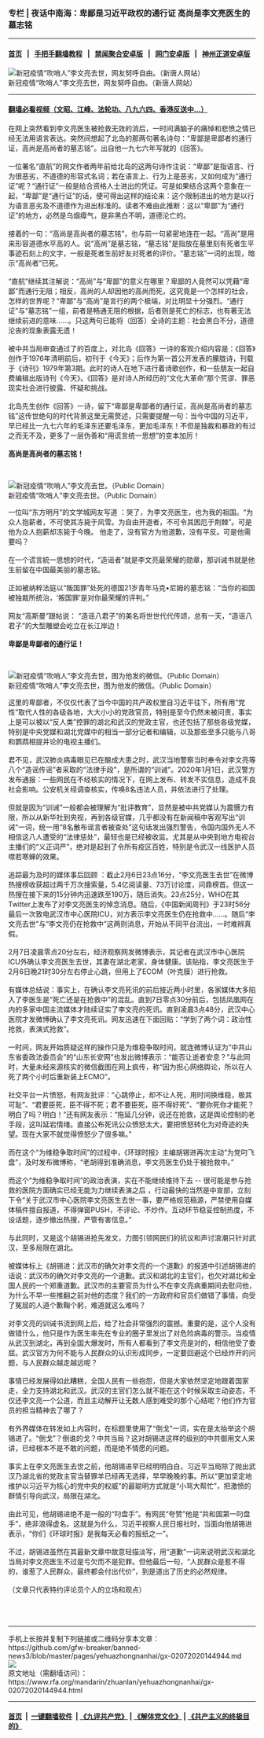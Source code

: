 ### 专栏 | 夜话中南海：卑鄙是习近平政权的通行证     高尚是李文亮医生的墓志铭
------------------------

#### [首页](https://github.com/gfw-breaker/banned-news3/blob/master/README.md) &nbsp;&nbsp;|&nbsp;&nbsp; [手把手翻墙教程](https://github.com/gfw-breaker/guides/wiki) &nbsp;&nbsp;|&nbsp;&nbsp; [禁闻聚合安卓版](https://github.com/gfw-breaker/bn-android) &nbsp;&nbsp;|&nbsp;&nbsp; [网门安卓版](https://github.com/oGate2/oGate) &nbsp;&nbsp;|&nbsp;&nbsp; [神州正道安卓版](https://github.com/SzzdOgate/update) 



<div id="headerimg">
 <img alt="新冠疫情“吹哨人”李文亮去世，网友努呼自由。（新唐人网站）" src="https://www.rfa.org/mandarin/zhuanlan/yehuazhongnanhai/gx-02072020144944.html/RpvI8Z1l-1-800x450.jpg/@@images/37c3d26e-cd95-43e6-914c-c672879bf01d.jpeg" title="新冠疫情“吹哨人”李文亮去世，网友努呼自由。（新唐人网站）"/>
 <div id="headerimgcontents">
  <div id="headerimgcaption">
   <span>
    新冠疫情“吹哨人”李文亮去世，网友努呼自由。（新唐人网站）
   </span>
   <!-- zoomattribute -->
  </div>
  <!-- headerimgcaption -->
 </div>
 <!-- headerimagecontents -->
</div>

<hr/>


#### [翻墙必看视频（文昭、江峰、法轮功、八九六四、香港反送中...）](http://167.172.214.107/home.html)

<div id="storytext">
 <div>
  <div class="slot_header">
  </div>
 </div>
 <p>
  在网上突然看到李文亮医生被抢救无效的消后，一时间满脑子的痛悼和悲愤之情已经无法用语言表达。突然间想起了北岛的那两句著名诗句：“卑鄙是卑鄙者的通行证，高尚是高尚者的墓志铭”。出自他一九七六年写就的《回答》。
  <br/>
  <br/>
  一位署名“直航”的网文作者两年前给北岛的这两句诗作注说：“卑鄙”是指语言、行为很恶劣，不道德的形容式名词；若在语言上、行为上是恶劣，又如何成为“通行证”呢？“通行证”一般是给合资格人士进出的凭证。可是如果结合这两个意象在一起，“卑鄙”是“通行证”的话，便可得出这样的结论来：这个限制进出的地方是以行为语言恶劣及不道德作为进出标准的。读者不难由此推断：这以“卑鄙”为“通行证”的地方，必然是乌烟瘴气，是非黑白不明，道德沦亡的。
  <br/>
  <br/>
  接着的一句：“高尚是高尚者的墓志铭”，也与前一句紧密地连在一起。“高尚”是用来形容道德水平高的人。说“高尚”是墓志铭，“墓志铭”是指放在墓里刻有死者生平事迹石刻上的文字，一般是死者生前好友对死者的评价。“墓志铭”一词的出现，暗示“高尚者”已死。
  <br/>
  <br/>
  “直航”继续其注解说：“高尚”与“卑鄙”的意义在哪里？卑鄙的人竟然可以凭藉“卑鄙”而通行无阻；相反，高尚的人却因他的高尚而死，这究竟是一个怎样的社会，怎样的世界呢？“卑鄙”与“高尚”是言行的两个极端，对比明显十分强烈。“通行证”与“墓志铭”一组，前者是畅通无阻的根据，后者则是死亡的标志，也有著无法继续前进的意味……。只这两句已能将（回答）全诗的主题：社会黑白不分，道德沦丧的现象表露无遗！
  <br/>
  <br/>
  被中共当局审查通过了的百度上，对北岛《回答》一诗的客观介绍内容是：《回答》创作于1976年清明前后，初刊于《今天》；后作为第一首公开发表的朦胧诗，刊载于《诗刊》1979年第3期。此时的诗人在地下进行着诗歌创作，和一些朋友一起自费编辑出版诗刊《今天》。《回答》是对诗人所经历的“文化大革命”那个荒谬、罪恶现实社会进行披露、怀疑和挑战。
  <br/>
  <br/>
  北岛先生创作《回答》一诗，留下“卑鄙是卑鄙者的通行证，高尚是高尚者的墓志铭”这传世绝句的时代背景这里无需赘述，只需要提醒一句：当今中国的习近平，早已经比一九七六年的毛泽东还要毛泽东，更加毛泽东！不但是独裁和暴政的有过之而无不及，更多了一层伪善和“用谎言统一思想”的变本加厉！
  <br/>
  <b>
   <br/>
   高尚是高尚者的墓志铭！
  </b>
 </p>
 <p>
  <b>
  </b>
  <br/>
  <div class="image-inline captioned" style="width:819px;">
   <div style="width:819px;">
    <img alt="新冠疫情“吹哨人”李文亮去世。（Public Domain）" src="https://www.rfa.org/mandarin/zhuanlan/yehuazhongnanhai/gx-02072020144944.html/00virus-reconstruct-1-jumbo.jpg" title="新冠疫情“吹哨人”李文亮去世。（Public Domain）"/>
   </div>
   <div class="image-caption">
    <span style="width:819px;">
     新冠疫情“吹哨人”李文亮去世。（Public Domain）
    </span>
    <span class="copyright">
    </span>
   </div>
  </div>
 </p>
 <p>
  一位叫“东方明月”的文学城网友写道 ：哭了，为李文亮医生，也为我的祖国。“为众人抱薪者，不可使其冻毙于风雪。为自由开道者，不可令其困厄于荆棘”。可是他为众人抱薪却冻毙于今晚。 他走了，没有官方为他道歉，没有平反。可是他需要吗？
  <br/>
  <br/>
  在一个谎言統一思想的时代，“造谣者”就是李文亮最荣耀的勋章，那训诫书就是他生前留在中国最美丽的墓志铭。
  <br/>
  <br/>
  正如被纳粹法庭以“叛国罪”处死的德国21岁青年马克•尼姆的墓志铭：“当你的祖国被独裁所统治，‘叛国罪’是对你最荣耀的评判。”
  <br/>
  <br/>
  网友“高斯曼”跟帖说： “造谣八君子”的美名将世世代代传颂，总有一天，“造谣八君子”的大型雕塑会屹立在长江岸边！
  <br/>
  <br/>
  <b>
   卑鄙是卑鄙者的通行证！
  </b>
 </p>
 <p>
  <b>
  </b>
  <br/>
  <div class="image-inline captioned" style="width:622px;">
   <div style="width:622px;">
    <img alt="新冠疫情“吹哨人”李文亮去世，图为他发的微信。（Public Domain）" src="https://www.rfa.org/mandarin/zhuanlan/yehuazhongnanhai/gx-02072020144944.html/42d4-intiarp5616598.jpg" title="新冠疫情“吹哨人”李文亮去世，图为他发的微信。（Public Domain）"/>
   </div>
   <div class="image-caption">
    <span style="width:622px;">
     新冠疫情“吹哨人”李文亮去世，图为他发的微信。（Public Domain）
    </span>
    <span class="copyright">
    </span>
   </div>
  </div>
 </p>
 <p>
  这里的卑鄙者，不仅仅代表了当今中国的共产政权里自习近平往下，所有用“党性”取代人性的各级各地，大大小小的党政官员，特别是至今仍然未被问责，事实上是可以被以“反人类”控罪的湖北和武汉的党政主官，也还包括了那些各级党媒，特别是中央党媒和湖北党媒中的相当一部分记者和编辑，以及那些至多只能与八哥和鹦鹉相提并论的电视主播们。
  <br/>
  <br/>
  君不见，武汉肺炎病毒眼见已在酿成大患之时，武汉当地警察当时奉令对李文亮等八个“造谣传谣”者采取的“法律手段”，是所谓的“训诫”。2020年1月1日，武汉警方发布通报：一些网民在不经核实的情况下，在网上发布、转发不实信息，造成不良社会影响。公安机关经调查核实，传唤8名违法人员，并依法进行了处理。
  <br/>
  <br/>
  但就是因为“训诫”一般都会被理解为“批评教育”，显然是被中共党媒认为震慑力有限，所以从新华社到央视，再到各级官媒，几乎都没有在新闻稿中客观写出“训诫“一词，统一用“8名散布谣言者被查处”这句话发出强烈警告，令国内国外无人不相信这八人遭受的“法律惩处”，最轻也是已经被收监。尤其是从中央到地方电视台主播们的“义正词严”，绝对是起到了令所有疫区百姓，特别是令武汉一线医护人员噤若寒蝉的效果。
  <br/>
  <br/>
  追踪最为及时的媒体事后回顾 ：截止2月6日23点16分，“李文亮医生去世”在微博热搜榜收获超过两千万次搜索量，5.4亿阅读量、73万讨论度，问鼎榜首。但这一热搜在接下来的15分钟内迅速跌至190万，随后消失。23点25分，WHO在其Twitter上发布了对李文亮医生的悼念消息。随后，《中国新闻周刊》于23时56分最后一次致电武汉市中心医院ICU，对方表示李文亮医生仍在抢救中……。随后“李文亮去世”与“李文亮仍在抢救中”这两则消息，开始从不同平台流出，一时难辨真假。
  <br/>
  <br/>
  2月7日凌晨零点20分左右，经济观察网发微博表示，其记者在武汉市中心医院ICU外确认李文亮医生去世，其妻在湖北老家，身体健康。该贴指，李文亮医生于2月6日晚21时30分左右停止心跳，但用上了ECOM（叶克膜）进行抢救。
  <br/>
  <br/>
  有媒体总结说：事实上，在确认李文亮死讯的前后接近两小时里，各家媒体大多陷入了李医生是“死亡还是在抢救中”的混乱。直到7日零点30分前后，包括凤凰网在内的多家中国主流媒体才陆续证实了李文亮的死讯。直到凌晨3点48分，武汉中心医院才发微博确认了李文亮死讯。网友迅速在下面回贴：“学到了两个词：政治性抢救，表演式抢救”。
  <br/>
  <br/>
  一时间，网友开始质疑这样的操作只是为维稳争取时间，就连微博认证为“中共山东省委政法委员会”的“山东长安网”也发出微博表示：“能否让逝者安息？”与此同时，大量未经来源核实的微信截图在网上疯传，称“因为担心网络舆论，所以在人死了两个小时后重新装上ECMO”。
  <br/>
  <br/>
  社交平台一片愤怒，有网友批评：“心跳停止，却不让人死，用时间换维稳，极其可耻”、“君要臣死，臣不得不死；君不要臣死，臣不得好死”、“要你死你才能死？明白了吗？明白！”还有网友表示：“拖延几分钟，说还在抢救，这是舆论控制的老手段，这叫延宕情绪。直接公布死讯公众愤怒太大，要把愤怒转化为对奇迹的失望。现在大家不就觉得愤怒少了很多嘛。”
  <br/>
  <br/>
  而在这个“为维稳争取时间”的过程中，《环球时报》主编胡锡进再次主动“为党叼飞盘”，及时发布微博称，“老胡得到准确消息，李文亮医生仍处于被抢救中。”
  <br/>
  <br/>
  而这个“为维稳争取时间”的政治表演，实在不能继续维持下去 -- 很可能是参与抢救的医院方面确实已经无能为力继续表演之后 ，行动最快的当然是中宣部，立刻下令“关于武汉市中心医院李文亮医生去世一事，要严格规范稿源，严禁使用自媒体稿件擅自报道，不得弹窗PUSH，不评论、不炒作。互动环节稳妥控制热度，不设话题，逐步撤出热搜，严管有害信息。”
  <br/>
  <br/>
  与此同时，又是这个胡锡进抢先发文，力图引领网民们的抗议和声讨浪潮只针对武汉，至多局限在湖北。
  <br/>
  <br/>
  被媒体标上《胡锡进：武汉市的确欠对李文亮的一个道歉》的报道中引述胡锡进的话说：武汉市的确欠对李文亮的一个道歉。武汉和湖北的主官们，也欠对湖北和全国人民的一个郑重道歉。武汉市的主要官员为什么不在李文亮病重期间去慰问他，为什么不早一些推翻之前对他的态度？我们的一方政府和官员们做错了事情，向受了冤屈的人道个歉鞠个躬，难道就这么难吗？
  <br/>
  <br/>
  对李文亮的训诫书流到网上后，给了社会非常强烈的震撼。重要的是，这个人没有做错什么，他只是作为医生率先在专业的圈子里发出了对危险病毒的警示。当疫情从武汉到湖北，再到全国大爆发时，所有人都看到了李文亮是对的，相信他受了委屈。武汉官方为何不能与人民群众的认识形成同步，一定要回避这个已经炸开的问题，与人民群众越走越远呢？
  <br/>
  <br/>
  事情已经发展得如此糟糕，全国人民有一些抱怨，但是大家依然坚定地跟着国家走，全力支持湖北和武汉。武汉的主官们怎么就不能在这个时候采取主动姿态，不仅还李文亮一个公道，而且主动解开让无数人感到难受的那个心结呢？他们作为官员的担当精神去了哪了？
  <br/>
  <br/>
  有外界媒体在转发如上内容时，在标题里使用了“倒戈”一词，实在是太抬举这个胡锡进了。“倒戈”？倒谁的戈？中共当局？这对胡锡进这样的级别的中共御用文人来讲，已经根本不是不敢的问题，而是绝不情愿的问题。
  <br/>
  <br/>
  事实上在李文亮医生去世之前，他胡锡进早已经明明白白，习近平当局除了抛出武汉乃湖北省的党政主官当替罪羊已经再无选择，早早晚晚的事。所以“更加坚定地维护以习近平为核心的党中央的权威”的最聪明方式就是“小骂大帮忙”，把激愤的群情引导向武汉，局限在湖北。
  <br/>
  <br/>
  由此可见，他胡锡进绝不是一般的“叼盘手”。有网民“夸赞”他是“共和国第一叼盘手”，绝非浪得虚名。这就是为什么，习近平视察人民日报社时，当面向他胡锡进表示，“你们《环球时报》是我每天必看的报纸之一”。
  <br/>
  <br/>
  不过，胡锡进虽然在其最新文章中故意轻描淡写，用“道歉”一词来说明武汉和湖北当局对李文亮医生不过是亏欠而不是犯罪。但他最后一句，“人民群众是惹不得的，谁惹了人民群众，最终都会付出代价”，到是道出了历史的必然规律。
  <br/>
  <br/>
  （文章只代表特约评论员个人的立场和观点）
  <br/>
  <br/>
  <br/>
  <br/>
 </p>
</div>

<hr/>
手机上长按并复制下列链接或二维码分享本文章：<br/>
https://github.com/gfw-breaker/banned-news3/blob/master/pages/yehuazhongnanhai/gx-02072020144944.md <br/>
<a href='https://github.com/gfw-breaker/banned-news3/blob/master/pages/yehuazhongnanhai/gx-02072020144944.md'><img src='https://github.com/gfw-breaker/banned-news3/blob/master/pages/yehuazhongnanhai/gx-02072020144944.md.png'/></a> <br/>
原文地址（需翻墙访问）：https://www.rfa.org/mandarin/zhuanlan/yehuazhongnanhai/gx-02072020144944.html


------------------------
#### [首页](https://github.com/gfw-breaker/banned-news3/blob/master/README.md) &nbsp;|&nbsp; [一键翻墙软件](https://github.com/gfw-breaker/nogfw/blob/master/README.md) &nbsp;| [《九评共产党》](https://github.com/gfw-breaker/9ping.md/blob/master/README.md#九评之一评共产党是什么) | [《解体党文化》](https://github.com/gfw-breaker/jtdwh.md/blob/master/README.md) | [《共产主义的终极目的》](https://github.com/gfw-breaker/gczydzjmd.md/blob/master/README.md)


<img src='http://gfw-breaker.win/banned-news3/pages/yehuazhongnanhai/gx-02072020144944.md' width='0px' height='0px'/>